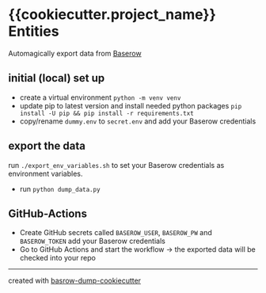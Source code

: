 # {{cookiecutter.project_name}} Entities

Automagically export data from [Baserow](https://baserow.io/) 

## initial (local) set up

* create a virtual environment `python -m venv venv`
* update pip to latest version and install needed python packages `pip install -U pip && pip install -r requirements.txt`
* copy/rename `dummy.env` to `secret.env` and add your Baserow credentials

## export the data

run `./export_env_variables.sh` to set your Baserow credentials as environment variables.
* run `python dump_data.py`

## GitHub-Actions

* Create GitHub secrets called `BASEROW_USER`,  `BASEROW_PW` and `BASEROW_TOKEN` add your Baserow credentials
* Go to GitHub Actions and start the workflow -> the exported data will be checked into your repo

-----
created with [basrow-dump-cookiecutter](https://github.com/acdh-oeaw/transkribus-export-cookiecutter)